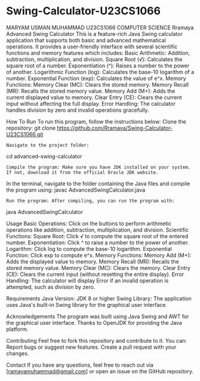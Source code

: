 # Swing-Calculator-U23CS1066
MARYAM USMAN MUHAMMAD
U23CS1066
COMPUTER SCIENCE
Rramaya
Advanced Swing Calculator
This is a feature-rich Java Swing calculator application that supports both basic and advanced mathematical operations. It provides a user-friendly interface with several scientific functions and memory features which includes:
	Basic Arithmetic: Addition, subtraction, multiplication, and division.
	Square Root (√): Calculates the square root of a number.
	Exponentiation (^): Raises a number to the power of another.
	Logarithmic Function (log): Calculates the base-10 logarithm of a number.
	Exponential Function (exp): Calculates the value of e^x.
	Memory Functions:
	Memory Clear (MC): Clears the stored memory.
	Memory Recall (MR): Recalls the stored memory value.
	Memory Add (M+): Adds the current displayed value to memory.
	Clear Entry (CE): Clears the current input without affecting the full display.
	Error Handling: The calculator handles division by zero and invalid operations gracefully.

How To Run
To run this program, follow the instructions below:
	Clone the repository:
git clone https://github.com/Rramaya/Swing-Calculator-U23CS1066.git

	Navigate to the project folder:
cd advanced-swing-calculator

	Compile the program: Make sure you have JDK installed on your system. If not, download it from the official Oracle JDK website.
In the terminal, navigate to the folder containing the Java files and compile the program using:
javac AdvancedSwingCalculator.java

	Run the program: After compiling, you can run the program with:
java AdvancedSwingCalculator

Usage
	Basic Operations: Click on the buttons to perform arithmetic operations like addition, subtraction, multiplication, and division.
	Scientific Functions:
	Square Root: Click √ to compute the square root of the entered number.
	Exponentiation: Click ^ to raise a number to the power of another.
	Logarithm: Click log to compute the base-10 logarithm.
	Exponential Function: Click exp to compute e^x.
	Memory Functions:
	Memory Add (M+): Adds the displayed value to memory.
	Memory Recall (MR): Recalls the stored memory value.
	Memory Clear (MC): Clears the memory.
	Clear Entry (CE): Clears the current input (without resetting the entire display).
	Error Handling: The calculator will display Error if an invalid operation is attempted, such as division by zero.

Requirements
	Java Version: JDK 8 or higher
	Swing Library: The application uses Java's built-in Swing library for the graphical user interface.

Acknowledgements
	The program was built using Java Swing and AWT for the graphical user interface.
	Thanks to OpenJDK for providing the Java platform.

Contributing
Feel free to fork this repository and contribute to it. You can:
	Report bugs or suggest new features.
	Create a pull request with your changes.

Contact
If you have any questions, feel free to reach out via [ramayamuhammad@gmail.com] or open an issue on the GitHub repository.

